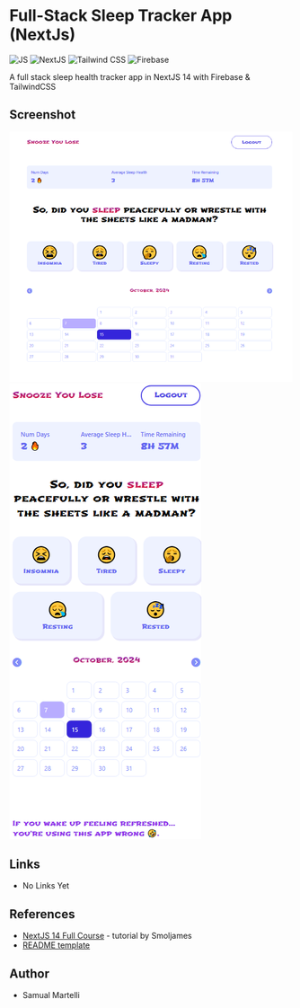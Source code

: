 # Full-Stack Sleep Tracker App (NextJs)

![JS](https://img.shields.io/badge/-JavaScript-F7DF1E?logo=javascript&logoColor=black&logoWidth=25&style=flat-square)
![NextJS](https://img.shields.io/badge/-NextJs-000?logo=next.js&logoColor=757575&logoWidth=25)
![Tailwind CSS](https://img.shields.io/badge/-Tailwind_CSS-06B6D4?logo=tailwindcss&logoColor=blue&logoWidth=25)
![Firebase](https://img.shields.io/badge/-Firebase-DD2C00?logo=firebase&logoColor=FFC400&logoWidth=25)

A full stack sleep health tracker app in NextJS 14  with Firebase & TailwindCSS

## Screenshot

![Desktop](/images/Desktop-View.PNG)
![Mobile](/images/Mobile-View.PNG)

## Links

- No Links Yet

## References

- [NextJS 14 Full Course](https://www.youtube.com/watch?v=lkjrUW8fI40) - tutorial by Smoljames
- [README template](https://github.com/fidellim/Modern-Ecommerce-App-NextJs-Stripe-Sanity/blob/main/README.md?plain=1)

## Author

- Samual Martelli